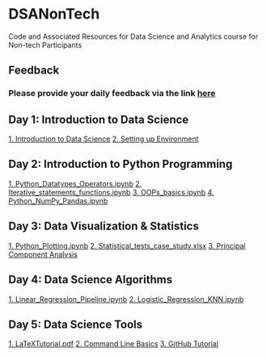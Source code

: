 # DSANonTech
Code and Associated Resources for Data Science and Analytics course for Non-tech Participants

## Feedback

### Please provide your daily feedback via the link [here](https://futurepicx.com/feedback?id=BFCB30C2-470F-434B-BD94-53A0C77F7AE6)

## Day 1: Introduction to Data Science
[1. Introduction to Data Science](https://github.com/cksajil/DSANonTech/blob/main/Day_1/00_Intro_to_DSA.pdf)
[2. Setting up Environment](https://github.com/cksajil/DSANonTech/blob/main/Day_1/01_Setting_Up_Environment.pdf)
  
## Day 2: Introduction to Python Programming
[1. Python_Datatypes_Operators.ipynb](https://github.com/cksajil/DSANonTech/blob/main/Day_2/01_Python_Datatypes_Operators.ipynb)
[2. Iterative_statements_functions.ipynb](https://github.com/cksajil/DSANonTech/blob/main/Day_2/02_iterative_statements_functions.ipynb)
[3. OOPs_basics.ipynb](https://github.com/cksajil/DSANonTech/blob/main/Day_2/03_OOPs_basics.ipynb)
[4. Python_NumPy_Pandas.ipynb](https://github.com/cksajil/DSANonTech/blob/main/Day_2/04_Python_NumPy_Pandas.ipynb)

## Day 3: Data Visualization & Statistics
[1. Python_Plotting.ipynb](https://github.com/cksajil/DSANonTech/blob/main/Day_3/01_Python_Plotting.ipynb)
[2. Statistical_tests_case_study.xlsx](https://github.com/cksajil/DSANonTech/blob/main/Day_3/02_statistical_tests_case_study.xlsx)
[3. Principal Component Analysis](https://github.com/cksajil/DSANonTech/blob/main/Day_3/03_PCA_from_scratch.ipynb)

## Day 4: Data Science Algorithms
[1. Linear_Regression_Pipeline.ipynb](https://github.com/cksajil/DSANonTech/blob/main/Day_4/01_Linear_Regression_Pipeline.ipynb)
[2. Logistic_Regression_KNN.ipynb](https://github.com/cksajil/DSANonTech/blob/main/Day_4/02_Logistic_Regression_KNN.ipynb)

## Day 5: Data Science Tools
[1. LaTeXTutorial.pdf](https://github.com/cksajil/DSANonTech/blob/main/Day_5/LaTeXTutorial.pdf)
[2. Command Line Basics](https://intuitivetutorial.com/2021/06/11/linux-terminal-basics/)
[3. GitHub Tutorial]()